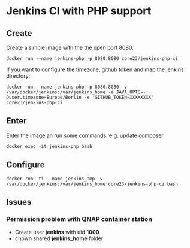 Jenkins CI with PHP support
===========================

Create
------
Create a simple image with the the open port 8080.
```
docker run --name jenkins-php -p 8080:8080 core23/jenkins-php-ci
```

If you want to configure the timezone, github token and map the jenkins directory:
```
docker run --name jenkins-php -p 8080:8080 -v /var/docker/jenkins:/var/jenkins_home -e JAVA_OPTS=-Duser.timezone=Europe/Berlin -e 'GITHUB_TOKEN=XXXXXXXX' core23/jenkins-php-ci
```


Enter
-----
Enter the image an run some commands, e.g. update composer
```
docker exec -it jenkins-php bash
```


Configure
---------

```
docker run -ti --name jenkins_tmp -v /var/docker/jenkins:/var/jenkins_home core23/jenkins-php-ci bash
```

Issues
------

### Permission problem with QNAP container station

- Create user **jenkins** with uid **1000**
- chown shared **jenkins_home** folder
